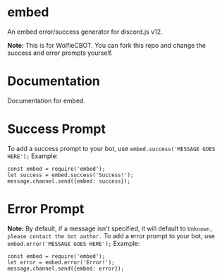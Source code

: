 # embed
An embed error/success generator for discord.js v12. 

**Note:** This is for WolfieCBOT. You can fork this repo and change the success and error prompts yourself.

# Documentation
Documentation for embed.

# Success Prompt
To add a success prompt to your bot, use `embed.success('MESSAGE GOES HERE');`
Example:
```
const embed = require('embed');
let success = embed.success('Success!');
message.channel.send({embed: success});
```

# Error Prompt
**Note:** By default, if a message isn't specified, it will default to `Unknown, please contact the bot author.`
To add a error prompt to your bot, use `embed.error('MESSAGE GOES HERE');`
Example:
```
const embed = require('embed');
let error = embed.error('Error!');
message.channel.send({embed: error});
```
